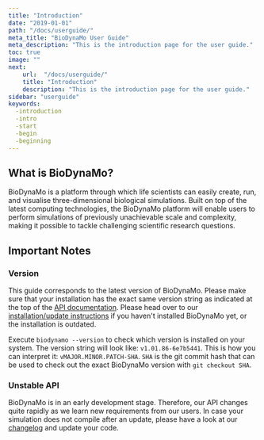 ```yaml
---
title: "Introduction"
date: "2019-01-01"
path: "/docs/userguide/"
meta_title: "BioDynaMo User Guide"
meta_description: "This is the introduction page for the user guide."
toc: true
image: ""
next:
    url:  "/docs/userguide/"
    title: "Introduction"
    description: "This is the introduction page for the user guide."
sidebar: "userguide"
keywords:
  -introduction
  -intro
  -start
  -begin
  -beginning
---
```


## What is BioDynaMo?

BioDynaMo is a platform through which life scientists
can easily create, run, and visualise three-dimensional
biological simulations. Built on top of the latest computing
technologies, the BioDynaMo platform will enable users to
perform simulations of previously unachievable scale and
complexity, making it possible to tackle challenging scientific
research questions.


## Important Notes

### Version

This guide corresponds to the latest version of BioDynaMo. Please make sure that
your installation has the exact same version string as indicated at the top of the
[API documentation](/api/).
Please head over to our [installation/update instructions](/docs/userguide/installation) if you haven't installed
BioDynaMo yet, or the installation is outdated.

Execute `biodynamo --version` to check which version is installed on your system.
The version string will look like: `v1.01.86-6e7b5441`. This is how you can interpret
it: `vMAJOR.MINOR.PATCH-SHA`.
`SHA` is the git commit hash that can be used to check out the exact BioDynaMo version with `git checkout SHA`.

### Unstable API

BioDynaMo is in an early development stage. Therefore, our API changes quite
rapidly as we learn new requirements from our users. In case your simulation
does not compile after an update, please have a look at our [changelog](/docs/userguide/changelog)
and update your code.
